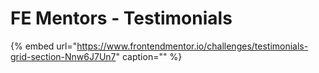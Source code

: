 # FE Mentors - Testimonials

{% embed url="https://www.frontendmentor.io/challenges/testimonials-grid-section-Nnw6J7Un7" caption="" %}

